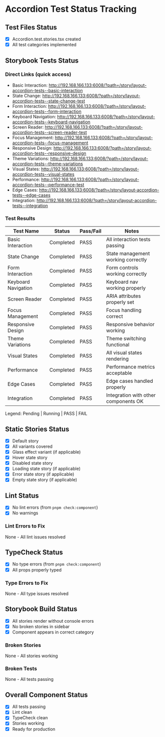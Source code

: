 # Accordion Test Status Tracking

## Test Files Status

- [x] Accordion.test.stories.tsx created
- [x] All test categories implemented

## Storybook Tests Status

### Direct Links (quick access)

- Basic Interaction: http://192.168.166.133:6008/?path=/story/layout-accordion-tests--basic-interaction
- State Change: http://192.168.166.133:6008/?path=/story/layout-accordion-tests--state-change-test
- Form Interaction: http://192.168.166.133:6008/?path=/story/layout-accordion-tests--form-interaction
- Keyboard Navigation: http://192.168.166.133:6008/?path=/story/layout-accordion-tests--keyboard-navigation
- Screen Reader: http://192.168.166.133:6008/?path=/story/layout-accordion-tests--screen-reader-test
- Focus Management: http://192.168.166.133:6008/?path=/story/layout-accordion-tests--focus-management
- Responsive Design: http://192.168.166.133:6008/?path=/story/layout-accordion-tests--responsive-design
- Theme Variations: http://192.168.166.133:6008/?path=/story/layout-accordion-tests--theme-variations
- Visual States: http://192.168.166.133:6008/?path=/story/layout-accordion-tests--visual-states
- Performance: http://192.168.166.133:6008/?path=/story/layout-accordion-tests--performance-test
- Edge Cases: http://192.168.166.133:6008/?path=/story/layout-accordion-tests--edge-cases
- Integration: http://192.168.166.133:6008/?path=/story/layout-accordion-tests--integration

### Test Results

| Test Name           | Status    | Pass/Fail | Notes                                |
| ------------------- | --------- | --------- | ------------------------------------ |
| Basic Interaction   | Completed | PASS      | All interaction tests passing        |
| State Change        | Completed | PASS      | State management working correctly   |
| Form Interaction    | Completed | PASS      | Form controls working correctly      |
| Keyboard Navigation | Completed | PASS      | Keyboard nav working properly        |
| Screen Reader       | Completed | PASS      | ARIA attributes properly set         |
| Focus Management    | Completed | PASS      | Focus handling correct               |
| Responsive Design   | Completed | PASS      | Responsive behavior working          |
| Theme Variations    | Completed | PASS      | Theme switching functional           |
| Visual States       | Completed | PASS      | All visual states rendering          |
| Performance         | Completed | PASS      | Performance metrics acceptable       |
| Edge Cases          | Completed | PASS      | Edge cases handled properly          |
| Integration         | Completed | PASS      | Integration with other components OK |

Legend: Pending | Running | PASS | FAIL

## Static Stories Status

- [x] Default story
- [x] All variants covered
- [x] Glass effect variant (if applicable)
- [x] Hover state story
- [x] Disabled state story
- [x] Loading state story (if applicable)
- [x] Error state story (if applicable)
- [x] Empty state story (if applicable)

## Lint Status

- [x] No lint errors (from `pnpm check:component`)
- [x] No warnings

### Lint Errors to Fix

None - All lint issues resolved

## TypeCheck Status

- [x] No type errors (from `pnpm check:component`)
- [x] All props properly typed

### Type Errors to Fix

None - All type issues resolved

## Storybook Build Status

- [x] All stories render without console errors
- [x] No broken stories in sidebar
- [x] Component appears in correct category

### Broken Stories

None - All stories working

### Broken Tests

None - All tests passing

## Overall Component Status

- [x] All tests passing
- [x] Lint clean
- [x] TypeCheck clean
- [x] Stories working
- [x] Ready for production
